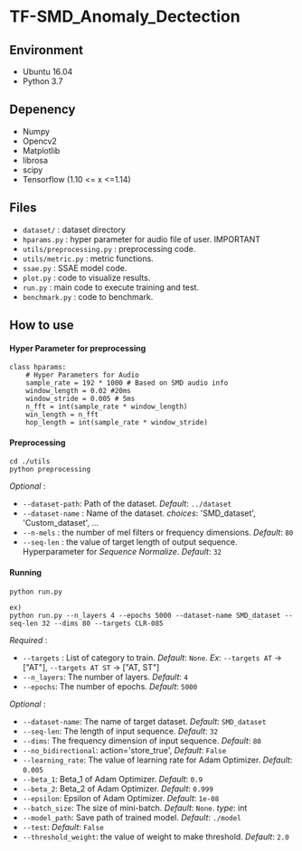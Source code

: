 # TF-SMD_Anomaly_Dectection

## Environment
- Ubuntu 16.04
- Python 3.7

## Depenency
- Numpy
- Opencv2
- Matplotlib
- librosa
- scipy
- Tensorflow (1.10 <= x <=1.14)

## Files
- `dataset/` : dataset directory
- `hparams.py` : hyper parameter for audio file of user. IMPORTANT
- `utils/preprocessing.py` : preprocessing code.
- `utils/metric.py` : metric functions.
- `ssae.py` : SSAE model code.
- `plot.py` : code to visualize results.
- `run.py` : main code to execute training and test.
- `benchmark.py` : code to benchmark.

## How to use
#### Hyper Parameter for preprocessing
```
class hparams:
    # Hyper Parameters for Audio 
    sample_rate = 192 * 1000 # Based on SMD audio info
    window_length = 0.02 #20ms
    window_stride = 0.005 # 5ms
    n_fft = int(sample_rate * window_length) 
    win_length = n_fft
    hop_length = int(sample_rate * window_stride) 
```

#### Preprocessing
```
cd ./utils
python preprocessing
```

*Optional* :  
- `--dataset-path`: Path of the dataset. *Default*: `../dataset`
- `--dataset-name` : Name of the dataset. *choices*: 'SMD_dataset', 'Custom_dataset', ...
- `--n-mels` : the number of mel filters or frequency dimensions. *Default*: `80`
- `--seq-len` : the value of target length of output sequence. Hyperparameter for *Sequence Normalize*. *Default*: `32`

#### Running
```
python run.py

ex)
python run.py --n_layers 4 --epochs 5000 --dataset-name SMD_dataset --seq-len 32 --dims 80 --targets CLR-085
```

*Required* :
- `--targets` : List of category to train. *Default*: `None`.
  *Ex*: `--targets AT` -> ["AT"], `--targets AT ST` -> ["AT, ST"] 
- `--n_layers`: The number of layers. *Default*: `4`
- `--epochs`: The number of epochs. *Default*: `5000`

*Optional* :  
- `--dataset-name`: The name of target dataset. *Default*: `SMD_dataset`
- `--seq-len`: The length of input sequence. *Default*: `32`
- `--dims`: The frequency dimension of input sequence. *Default*: `80`
- `--no_bidirectional`: action='store_true', *Default*: `False`
- `--learning_rate`: The value of learning rate for Adam Optimizer. *Default*: `0.005`
- `--beta_1`: Beta_1 of Adam Optimizer. *Default*: `0.9`
- `--beta_2`: Beta_2 of Adam Optimizer. *Default*: `0.999`
- `--epsilon`: Epsilon of Adam Optimizer. *Default*: `1e-08`
- `--batch_size`: The size of mini-batch. *Default*: `None`. *type*: int
- `--model_path`: Save path of trained model. *Default*: `./model`
- `--test`: *Default*: `False`
- `--threshold_weight`: the value of weight to make threshold. *Default*: `2.0`
